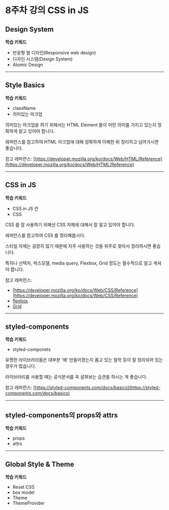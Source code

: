 # 8주차 강의 CSS in JS

## Design System

__학습 키워드__

- 반응형 웹 디자인(Responsive web design)
- 디자인 시스템(Design System)
- Atomic Design

---

## Style Basics

__학습 키워드__

- className
- 의미있는 마크업

<aside>

의미있는 마크업을 하기 위해서는 HTML Element 들이 어떤 의미를 가지고 있는지 정확하게 알고 있어야 합니다. 

레퍼런스를 참고하여 HTML 마크업에 대해 정확하게 이해한 뒤 정리하고 넘어가시면 좋습니다.

참고 레퍼런스: [https://developer.mozilla.org/ko/docs/Web/HTML/Reference](https://developer.mozilla.org/ko/docs/Web/HTML/Reference)

</aside>

---

## CSS in JS

__학습 키워드__

- CSS in JS 란
- CSS

<aside>
CSS 를 잘 사용하기 위해선 CSS 자체에 대해서 잘 알고 있어야 합니다.

레퍼런스를 참고하여 CSS 를 정리해봅시다.

스타일 자체는 굉장히 많기 때문에 자주 사용하는 것들 위주로 찾아서 정리하시면 좋습니다.

특히나 선택자, 박스모델, media query, Flexbox, Grid 정도는 필수적으로 알고 계셔야 합니다.

참고 레퍼런스: 
- [https://developer.mozilla.org/ko/docs/Web/CSS/Reference](https://developer.mozilla.org/ko/docs/Web/CSS/Reference)
- [flexbox](https://css-tricks.com/snippets/css/a-guide-to-flexbox/)
- [Grid](https://css-tricks.com/snippets/css/complete-guide-grid/)

</aside>

---

## styled-components

__학습 키워드__

- styled-componets

<aside>
유명한 라이브러리들은 대부분 ‘왜’ 만들어졌는지 품고 있는 철학 등이 잘 정리되어 있는 경우가 많습니다. 

라이브러리를 사용할 때는 공식문서를 꼭 살펴보는 습관을 하시는 게 좋습니다.

참고 레퍼런스: [https://styled-components.com/docs/basics](https://styled-components.com/docs/basics)

</aside>

---

## styled-components의 props와 attrs

__학습 키워드__

- props
- attrs

---

## Global Style & Theme

__학습 키워드__

- Reset CSS
- box model
- Theme
- ThemeProvider